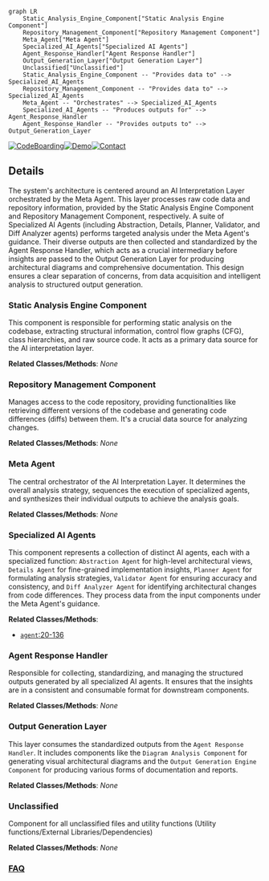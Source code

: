 ```mermaid
graph LR
    Static_Analysis_Engine_Component["Static Analysis Engine Component"]
    Repository_Management_Component["Repository Management Component"]
    Meta_Agent["Meta Agent"]
    Specialized_AI_Agents["Specialized AI Agents"]
    Agent_Response_Handler["Agent Response Handler"]
    Output_Generation_Layer["Output Generation Layer"]
    Unclassified["Unclassified"]
    Static_Analysis_Engine_Component -- "Provides data to" --> Specialized_AI_Agents
    Repository_Management_Component -- "Provides data to" --> Specialized_AI_Agents
    Meta_Agent -- "Orchestrates" --> Specialized_AI_Agents
    Specialized_AI_Agents -- "Produces outputs for" --> Agent_Response_Handler
    Agent_Response_Handler -- "Provides outputs to" --> Output_Generation_Layer
```

[![CodeBoarding](https://img.shields.io/badge/Generated%20by-CodeBoarding-9cf?style=flat-square)](https://github.com/CodeBoarding/CodeBoarding)[![Demo](https://img.shields.io/badge/Try%20our-Demo-blue?style=flat-square)](https://www.codeboarding.org/diagrams)[![Contact](https://img.shields.io/badge/Contact%20us%20-%20contact@codeboarding.org-lightgrey?style=flat-square)](mailto:contact@codeboarding.org)

## Details

The system's architecture is centered around an AI Interpretation Layer orchestrated by the Meta Agent. This layer processes raw code data and repository information, provided by the Static Analysis Engine Component and Repository Management Component, respectively. A suite of Specialized AI Agents (including Abstraction, Details, Planner, Validator, and Diff Analyzer agents) performs targeted analysis under the Meta Agent's guidance. Their diverse outputs are then collected and standardized by the Agent Response Handler, which acts as a crucial intermediary before insights are passed to the Output Generation Layer for producing architectural diagrams and comprehensive documentation. This design ensures a clear separation of concerns, from data acquisition and intelligent analysis to structured output generation.

### Static Analysis Engine Component
This component is responsible for performing static analysis on the codebase, extracting structural information, control flow graphs (CFG), class hierarchies, and raw source code. It acts as a primary data source for the AI interpretation layer.


**Related Classes/Methods**: _None_

### Repository Management Component
Manages access to the code repository, providing functionalities like retrieving different versions of the codebase and generating code differences (diffs) between them. It's a crucial data source for analyzing changes.


**Related Classes/Methods**: _None_

### Meta Agent
The central orchestrator of the AI Interpretation Layer. It determines the overall analysis strategy, sequences the execution of specialized agents, and synthesizes their individual outputs to achieve the analysis goals.


**Related Classes/Methods**: _None_

### Specialized AI Agents
This component represents a collection of distinct AI agents, each with a specialized function: `Abstraction Agent` for high-level architectural views, `Details Agent` for fine-grained implementation insights, `Planner Agent` for formulating analysis strategies, `Validator Agent` for ensuring accuracy and consistency, and `Diff Analyzer Agent` for identifying architectural changes from code differences. They process data from the input components under the Meta Agent's guidance.


**Related Classes/Methods**:

- <a href="https://github.com/CodeBoarding/CodeBoarding/blob/main/agents/diff_analyzer.py#L20-L136" target="_blank" rel="noopener noreferrer">`agent`:20-136</a>


### Agent Response Handler
Responsible for collecting, standardizing, and managing the structured outputs generated by all specialized AI agents. It ensures that the insights are in a consistent and consumable format for downstream components.


**Related Classes/Methods**: _None_

### Output Generation Layer
This layer consumes the standardized outputs from the `Agent Response Handler`. It includes components like the `Diagram Analysis Component` for generating visual architectural diagrams and the `Output Generation Engine Component` for producing various forms of documentation and reports.


**Related Classes/Methods**: _None_

### Unclassified
Component for all unclassified files and utility functions (Utility functions/External Libraries/Dependencies)


**Related Classes/Methods**: _None_



### [FAQ](https://github.com/CodeBoarding/GeneratedOnBoardings/tree/main?tab=readme-ov-file#faq)
